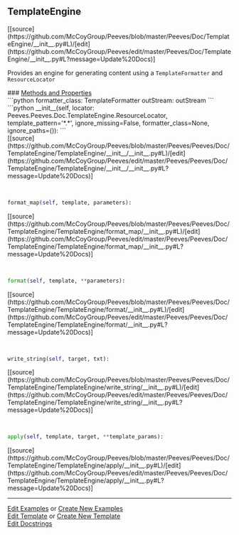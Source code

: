 ## <a id="Peeves.Doc.TemplateEngine">TemplateEngine</a> 

<div class="docs-source-link" markdown="1">
[[source](https://github.com/McCoyGroup/Peeves/blob/master/Peeves/Doc/TemplateEngine/__init__.py#L)/[edit](https://github.com/McCoyGroup/Peeves/edit/master/Peeves/Doc/TemplateEngine/__init__.py#L?message=Update%20Docs)]
</div>

Provides an engine for generating content using a
`TemplateFormatter` and `ResourceLocator`







<div class="collapsible-section">
 <div class="collapsible-section collapsible-section-header" markdown="1">
### <a class="collapse-link" data-toggle="collapse" href="#methods" markdown="1"> Methods and Properties</a> <a class="float-right" data-toggle="collapse" href="#methods"><i class="fa fa-chevron-down"></i></a>
 </div>
 <div class="collapsible-section collapsible-section-body collapse show" id="methods" markdown="1">
 ```python
formatter_class: TemplateFormatter
outStream: outStream
```
<a id="Peeves.Peeves.Doc.TemplateEngine.TemplateEngine.__init__" class="docs-object-method">&nbsp;</a> 
```python
__init__(self, locator: Peeves.Peeves.Doc.TemplateEngine.ResourceLocator, template_pattern='*.*', ignore_missing=False, formatter_class=None, ignore_paths=()): 
```
<div class="docs-source-link" markdown="1">
[[source](https://github.com/McCoyGroup/Peeves/blob/master/Peeves/Peeves/Doc/TemplateEngine/TemplateEngine/__init__/__init__.py#L)/[edit](https://github.com/McCoyGroup/Peeves/edit/master/Peeves/Peeves/Doc/TemplateEngine/TemplateEngine/__init__/__init__.py#L?message=Update%20Docs)]
</div>


<a id="Peeves.Peeves.Doc.TemplateEngine.TemplateEngine.format_map" class="docs-object-method">&nbsp;</a> 
```python
format_map(self, template, parameters): 
```
<div class="docs-source-link" markdown="1">
[[source](https://github.com/McCoyGroup/Peeves/blob/master/Peeves/Peeves/Doc/TemplateEngine/TemplateEngine/format_map/__init__.py#L)/[edit](https://github.com/McCoyGroup/Peeves/edit/master/Peeves/Peeves/Doc/TemplateEngine/TemplateEngine/format_map/__init__.py#L?message=Update%20Docs)]
</div>


<a id="Peeves.Peeves.Doc.TemplateEngine.TemplateEngine.format" class="docs-object-method">&nbsp;</a> 
```python
format(self, template, **parameters): 
```
<div class="docs-source-link" markdown="1">
[[source](https://github.com/McCoyGroup/Peeves/blob/master/Peeves/Peeves/Doc/TemplateEngine/TemplateEngine/format/__init__.py#L)/[edit](https://github.com/McCoyGroup/Peeves/edit/master/Peeves/Peeves/Doc/TemplateEngine/TemplateEngine/format/__init__.py#L?message=Update%20Docs)]
</div>


<a id="Peeves.Peeves.Doc.TemplateEngine.TemplateEngine.write_string" class="docs-object-method">&nbsp;</a> 
```python
write_string(self, target, txt): 
```
<div class="docs-source-link" markdown="1">
[[source](https://github.com/McCoyGroup/Peeves/blob/master/Peeves/Peeves/Doc/TemplateEngine/TemplateEngine/write_string/__init__.py#L)/[edit](https://github.com/McCoyGroup/Peeves/edit/master/Peeves/Peeves/Doc/TemplateEngine/TemplateEngine/write_string/__init__.py#L?message=Update%20Docs)]
</div>


<a id="Peeves.Peeves.Doc.TemplateEngine.TemplateEngine.apply" class="docs-object-method">&nbsp;</a> 
```python
apply(self, template, target, **template_params): 
```
<div class="docs-source-link" markdown="1">
[[source](https://github.com/McCoyGroup/Peeves/blob/master/Peeves/Peeves/Doc/TemplateEngine/TemplateEngine/apply/__init__.py#L)/[edit](https://github.com/McCoyGroup/Peeves/edit/master/Peeves/Peeves/Doc/TemplateEngine/TemplateEngine/apply/__init__.py#L?message=Update%20Docs)]
</div>
 </div>
</div>











---

[Edit Examples](https://github.com/McCoyGroup/Peeves/edit/gh-pages/ci/examples/Peeves/Doc/TemplateEngine.md) or 
[Create New Examples](https://github.com/McCoyGroup/Peeves/new/gh-pages/?filename=ci/examples/Peeves/Doc/TemplateEngine.md) <br/>
[Edit Template](https://github.com/McCoyGroup/Peeves/edit/gh-pages/ci/docs/Peeves/Doc/TemplateEngine.md) or 
[Create New Template](https://github.com/McCoyGroup/Peeves/new/gh-pages/?filename=ci/docs/templates/Peeves/Doc/TemplateEngine.md) <br/>
[Edit Docstrings](https://github.com/McCoyGroup/Peeves/edit/master/Peeves/Doc/TemplateEngine/__init__.py#L?message=Update%20Docs)